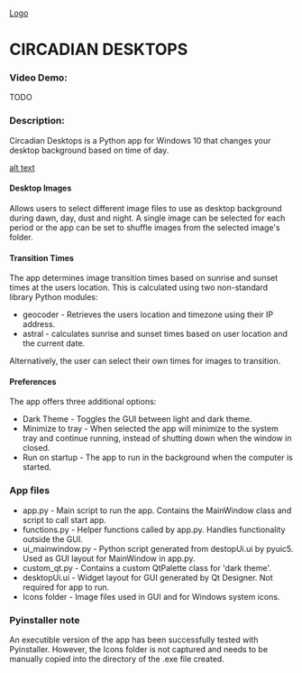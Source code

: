 [Logo](CircadianDesktops/Icons/logo.png)
# CIRCADIAN DESKTOPS
### Video Demo:  <URL HERE>
TODO

### Description:
Circadian Desktops is a Python app for Windows 10 that changes your desktop background based on time of day.

[alt text](Screenshot.png)

#### Desktop Images
Allows users to select different image files to use as desktop background during dawn, day, dust and night.
A single image can be selected for each period or the app can be set to shuffle images from the selected image's folder.

#### Transition Times
The app determines image transition times based on sunrise and sunset times at the users location.
This is calculated using two non-standard library Python modules:
- geocoder - Retrieves the users location and timezone using their IP address.
- astral - calculates sunrise and sunset times based on user location and the current date.

Alternatively, the user can select their own times for images to transition.

#### Preferences
The app offers three additional options:
- Dark Theme - Toggles the GUI between light and dark theme.
- Minimize to tray - When selected the app will minimize to the system tray and continue running, instead of shutting down when the window in closed.
- Run on startup - The app to run in the background when the computer is started.

### App files
- app.py - Main script to run the app. Contains the MainWindow class and script to call start app.
- functions.py - Helper functions called by app.py. Handles functionality outside the GUI.
- ui_mainwindow.py - Python script generated from destopUi.ui by pyuic5. Used as GUI layout for MainWindow in app.py.
- custom_qt.py - Contains a custom QtPalette class for 'dark theme'.
- desktopUi.ui - Widget layout for GUI generated by Qt Designer. Not required for app to run.
- Icons folder - Image files used in GUI and for Windows system icons.

### Pyinstaller note
An executible version of the app has been successfully tested with Pyinstaller.
However, the Icons folder is not captured and needs to be manually copied into the directory of the .exe file created.
